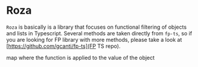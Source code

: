 # Roza

`Roza` is basically is a library that focuses on functional filtering of objects and lists in Typescript. Several methods are taken directly from `fp-ts`, so if you are looking for FP library with more methods, please take a look at [https://github.com/gcanti/fp-ts](FP TS repo).

map where the function is applied to the value of the object
